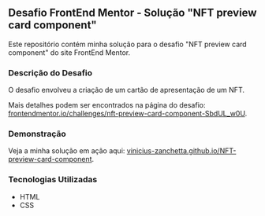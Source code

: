 ## Desafio FrontEnd Mentor - Solução "NFT preview card component"

Este repositório contém minha solução para o desafio "NFT preview card component" do site FrontEnd Mentor.

### Descrição do Desafio

O desafio envolveu a criação de um cartão de apresentação de um NFT.

Mais detalhes podem ser encontrados na página do desafio: [frontendmentor.io/challenges/nft-preview-card-component-SbdUL_w0U](https://www.frontendmentor.io/challenges/nft-preview-card-component-SbdUL_w0U).

### Demonstração

Veja a minha solução em ação aqui: [vinicius-zanchetta.github.io/NFT-preview-card-component](https://vinicius-zanchetta.github.io/NFT-preview-card-component).

### Tecnologias Utilizadas

- HTML
- CSS